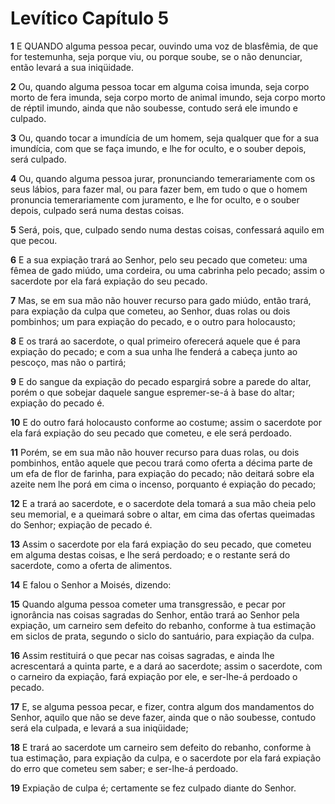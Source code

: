 # Levítico Capítulo 5

**1** 	E QUANDO alguma pessoa pecar, ouvindo uma voz de blasfêmia, de que for testemunha, seja porque viu, ou porque soube, se o não denunciar, então levará a sua iniqüidade.

**2** 	Ou, quando alguma pessoa tocar em alguma coisa imunda, seja corpo morto de fera imunda, seja corpo morto de animal imundo, seja corpo morto de réptil imundo, ainda que não soubesse, contudo será ele imundo e culpado.

**3** 	Ou, quando tocar a imundícia de um homem, seja qualquer que for a sua imundícia, com que se faça imundo, e lhe for oculto, e o souber depois, será culpado.

**4** 	Ou, quando alguma pessoa jurar, pronunciando temerariamente com os seus lábios, para fazer mal, ou para fazer bem, em tudo o que o homem pronuncia temerariamente com juramento, e lhe for oculto, e o souber depois, culpado será numa destas coisas.

**5** 	Será, pois, que, culpado sendo numa destas coisas, confessará aquilo em que pecou.

**6** 	E a sua expiação trará ao Senhor, pelo seu pecado que cometeu: uma fêmea de gado miúdo, uma cordeira, ou uma cabrinha pelo pecado; assim o sacerdote por ela fará expiação do seu pecado.

**7** 	Mas, se em sua mão não houver recurso para gado miúdo, então trará, para expiação da culpa que cometeu, ao Senhor, duas rolas ou dois pombinhos; um para expiação do pecado, e o outro para holocausto;

**8** 	E os trará ao sacerdote, o qual primeiro oferecerá aquele que é para expiação do pecado; e com a sua unha lhe fenderá a cabeça junto ao pescoço, mas não o partirá;

**9** 	E do sangue da expiação do pecado espargirá sobre a parede do altar, porém o que sobejar daquele sangue espremer-se-á à base do altar; expiação do pecado é.

**10** 	E do outro fará holocausto conforme ao costume; assim o sacerdote por ela fará expiação do seu pecado que cometeu, e ele será perdoado.

**11** 	Porém, se em sua mão não houver recurso para duas rolas, ou dois pombinhos, então aquele que pecou trará como oferta a décima parte de um efa de flor de farinha, para expiação do pecado; não deitará sobre ela azeite nem lhe porá em cima o incenso, porquanto é expiação do pecado;

**12** 	E a trará ao sacerdote, e o sacerdote dela tomará a sua mão cheia pelo seu memorial, e a queimará sobre o altar, em cima das ofertas queimadas do Senhor; expiação de pecado é.

**13** 	Assim o sacerdote por ela fará expiação do seu pecado, que cometeu em alguma destas coisas, e lhe será perdoado; e o restante será do sacerdote, como a oferta de alimentos.

**14** 	E falou o Senhor a Moisés, dizendo:

**15** 	Quando alguma pessoa cometer uma transgressão, e pecar por ignorância nas coisas sagradas do Senhor, então trará ao Senhor pela expiação, um carneiro sem defeito do rebanho, conforme à tua estimação em siclos de prata, segundo o siclo do santuário, para expiação da culpa.

**16** 	Assim restituirá o que pecar nas coisas sagradas, e ainda lhe acrescentará a quinta parte, e a dará ao sacerdote; assim o sacerdote, com o carneiro da expiação, fará expiação por ele, e ser-lhe-á perdoado o pecado.

**17** 	E, se alguma pessoa pecar, e fizer, contra algum dos mandamentos do Senhor, aquilo que não se deve fazer, ainda que o não soubesse, contudo será ela culpada, e levará a sua iniqüidade;

**18** 	E trará ao sacerdote um carneiro sem defeito do rebanho, conforme à tua estimação, para expiação da culpa, e o sacerdote por ela fará expiação do erro que cometeu sem saber; e ser-lhe-á perdoado.

**19** 	Expiação de culpa é; certamente se fez culpado diante do Senhor.

